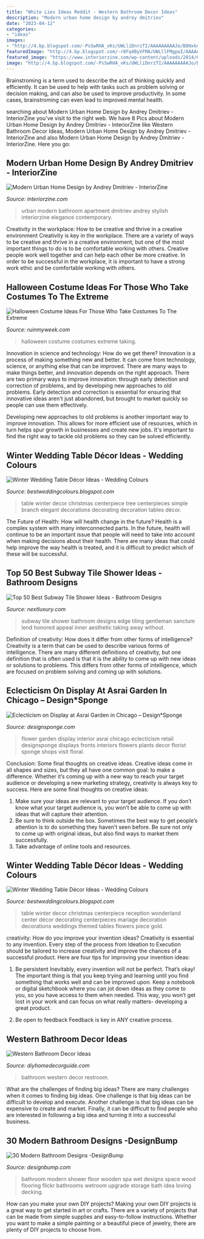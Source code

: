 ```yaml
---
title: "White Lies Ideas Reddit - Western Bathroom Decor Ideas"
description: "Modern urban home design by andrey dmitriev"
date: "2023-04-12"
categories:
- "ideas"
images:
- "http://4.bp.blogspot.com/-PsSwRHA_vKs/UWLliDnrzTI/AAAAAAAAAJo/B8HxknHjKcQ/s640/winter-wedding-table-decor-ideas-11.jpg"
featuredImage: "http://4.bp.blogspot.com/-r8Fq4ByVFMA/UWLllFMgpoI/AAAAAAAAAKY/AHADMJg8IzY/s1600/winter-wedding-table-decor-ideas-3.jpg"
featured_image: "https://www.interiorzine.com/wp-content/uploads/2014/03/stylish-elegance-bathroom-design-apartment.jpg"
image: "http://4.bp.blogspot.com/-PsSwRHA_vKs/UWLliDnrzTI/AAAAAAAAAJo/B8HxknHjKcQ/s640/winter-wedding-table-decor-ideas-11.jpg"
---
```



Brainstroming is a term used to describe the act of thinking quickly and efficiently. It can be used to help with tasks such as problem solving or decision making, and can also be used to improve productivity. In some cases, brainstroming can even lead to improved mental health.

	

		
searching about Modern Urban Home Design by Andrey Dmitriev - InteriorZine you've visit to the right web. We have 8 Pics about Modern Urban Home Design by Andrey Dmitriev - InteriorZine like Western Bathroom Decor Ideas, Modern Urban Home Design by Andrey Dmitriev - InteriorZine and also Modern Urban Home Design by Andrey Dmitriev - InteriorZine. Here you go:
		
    
## Modern Urban Home Design By Andrey Dmitriev - InteriorZine

<img loading=lazy src="https://www.interiorzine.com/wp-content/uploads/2014/03/stylish-elegance-bathroom-design-apartment.jpg" onerror="this.onerror=null;this.src='https://tse4.mm.bing.net/th?id=OIP.wv_48_l__mga67CneQJyvQHaJE&amp;pid=15.1';" alt="Modern Urban Home Design by Andrey Dmitriev - InteriorZine">

_Source: interiorzine.com_

>urban modern bathroom apartment dmitriev andrey stylish interiorzine elegance contemporary. 

	

Creativity in the workplace: How to be creative and thrive in a creative environment
Creativity is key in the workplace. There are a variety of ways to be creative and thrive in a creative environment, but one of the most important things to do is to be comfortable working with others. Creative people work well together and can help each other be more creative. In order to be successful in the workplace, it is important to have a strong work ethic and be comfortable working with others.

    
## Halloween Costume Ideas For Those Who Take Costumes To The Extreme

<img loading=lazy src="https://ruinmyweek.com/wp-content/uploads/2019/09/tk-halloween-costume-ideas-for-people-who-like-taking-their-costumes-to-the-extreme-24.jpg" onerror="this.onerror=null;this.src='https://tse4.mm.bing.net/th?id=OIP.QHkm8kjwKIUg_vzhYOLAPAHaJQ&amp;pid=15.1';" alt="Halloween Costume Ideas For Those Who Take Costumes To The Extreme">

_Source: ruinmyweek.com_

>halloween costume costumes extreme taking. 

	

Innovation in science and technology: How do we get there?
Innovation is a process of making something new and better. It can come from technology, science, or anything else that can be improved. There are many ways to make things better, and innovation depends on the right approach.
There are two primary ways to improve innovation: through early detection and correction of problems, and by developing new approaches to old problems. Early detection and correction is essential for ensuring that innovative ideas aren't just abandoned, but brought to market quickly so people can use them effectively.

Developing new approaches to old problems is another important way to improve innovation. This allows for more efficient use of resources, which in turn helps spur growth in businesses and create new jobs. It's important to find the right way to tackle old problems so they can be solved efficiently.

    
## Winter Wedding Table Décor Ideas - Wedding Colours

<img loading=lazy src="http://4.bp.blogspot.com/-r8Fq4ByVFMA/UWLllFMgpoI/AAAAAAAAAKY/AHADMJg8IzY/s1600/winter-wedding-table-decor-ideas-3.jpg" onerror="this.onerror=null;this.src='https://tse2.mm.bing.net/th?id=OIP.e6qc3cP0vhRYoPu6HpAwUAHaLE&amp;pid=15.1';" alt="Winter Wedding Table Décor Ideas - Wedding Colours">

_Source: bestweddingcolours.blogspot.com_

>table winter decor christmas centerpiece tree centerpieces simple branch elegant decorations decorating decoration tables décor. 

	

The Future of Health: How will health change in the future?
Health is a complex system with many interconnected parts. In the future, health will continue to be an important issue that people will need to take into account when making decisions about their health. There are many ideas that could help improve the way health is treated, and it is difficult to predict which of these will be successful.

    
## Top 50 Best Subway Tile Shower Ideas - Bathroom Designs

<img loading=lazy src="http://nextluxury.com/wp-content/uploads/ideas-subway-tile-shower.jpg" onerror="this.onerror=null;this.src='https://tse3.mm.bing.net/th?id=OIP.Yb_a60zkAbhH-injux7tKAAAAA&amp;pid=15.1';" alt="Top 50 Best Subway Tile Shower Ideas - Bathroom Designs">

_Source: nextluxury.com_

>subway tile shower bathroom designs edge tiling gentleman sanctum lend honored appeal inner aesthetic taking away without. 

	

Definition of creativity: How does it differ from other forms of intelligence?
Creativity is a term that can be used to describe various forms of intelligence. There are many different definitions of creativity, but one definition that is often used is that it is the ability to come up with new ideas or solutions to problems. This differs from other forms of intelligence, which are focused on problem solving and coming up with solutions.

    
## Eclecticism On Display At Asrai Garden In Chicago – Design*Sponge

<img loading=lazy src="https://www.designsponge.com/wp-content/uploads/2015/11/Asrai-Garden-Cover-Image.png" onerror="this.onerror=null;this.src='https://tse2.mm.bing.net/th?id=OIP.EbvHR9UB1xL2mbz-pSg0EAHaLH&amp;pid=15.1';" alt="Eclecticism on Display at Asrai Garden in Chicago – Design*Sponge">

_Source: designsponge.com_

>flower garden display interior asrai chicago eclecticism retail designsponge displays fronts interiors flowers plants decor florist sponge shops visit floral. 

	

Conclusion: Some final thoughts on creative ideas.
Creative ideas come in all shapes and sizes, but they all have one common goal: to make a difference. Whether it’s coming up with a new way to reach your target audience or developing a new marketing strategy, creativity is always key to success. Here are some final thoughts on creative ideas: 
1. Make sure your ideas are relevant to your target audience. If you don’t know what your target audience is, you won’t be able to come up with ideas that will capture their attention. 
2. Be sure to think outside the box. Sometimes the best way to get people’s attention is to do something they haven’t seen before. Be sure not only to come up with original ideas, but also find ways to market them successfully. 
3. Take advantage of online tools and resources.

    
## Winter Wedding Table Décor Ideas - Wedding Colours

<img loading=lazy src="http://4.bp.blogspot.com/-PsSwRHA_vKs/UWLliDnrzTI/AAAAAAAAAJo/B8HxknHjKcQ/s640/winter-wedding-table-decor-ideas-11.jpg" onerror="this.onerror=null;this.src='https://tse3.mm.bing.net/th?id=OIP.1z3MjVV94ggCKDiS1XpRzAAAAA&amp;pid=15.1';" alt="Winter Wedding Table Décor Ideas - Wedding Colours">

_Source: bestweddingcolours.blogspot.com_

>table winter decor christmas centerpiece reception wonderland center décor decorating centerpieces mariage decoration decorations weddings themed tables flowers piece gold. 

	

creativity: How do you improve your invention ideas?
Creativity is essential to any invention. Every step of the process from Ideation to Execution should be tailored to increase creativity and improve the chances of a successful product. Here are four tips for improving your invention ideas:
1. Be persistent
Inevitably, every invention will not be perfect. That’s okay! The important thing is that you keep trying and learning until you find something that works well and can be improved upon. Keep a notebook or digital sketchbook where you can jot down ideas as they come to you, so you have access to them when needed. This way, you won’t get lost in your work and can focus on what really matters- developing a great product.

2. Be open to feedback
Feedback is key in ANY creative process.

    
## Western Bathroom Decor Ideas

<img loading=lazy src="https://diyhomedecorguide.com/wp-content/uploads/2014/05/Western-style-bathroom-ideas.jpg" onerror="this.onerror=null;this.src='https://tse4.mm.bing.net/th?id=OIP.269djVLZbx56mZUK-pPqmQHaLH&amp;pid=15.1';" alt="Western Bathroom Decor Ideas">

_Source: diyhomedecorguide.com_

>bathroom western decor restroom. 

	

What are the challenges of finding big ideas?
There are many challenges when it comes to finding big ideas. One challenge is that big ideas can be difficult to develop and execute. Another challenge is that big ideas can be expensive to create and market. Finally, it can be difficult to find people who are interested in following a big idea and turning it into a successful business.

    
## 30 Modern Bathroom Designs -DesignBump

<img loading=lazy src="https://designbump.com/wp-content/uploads/2014/09/bathroom-design-ideas-020.jpg" onerror="this.onerror=null;this.src='https://tse2.mm.bing.net/th?id=OIP.pMgZ6UpOdY6g6UEmyKkT_wHaK5&amp;pid=15.1';" alt="30 Modern Bathroom Designs -DesignBump">

_Source: designbump.com_

>bathroom modern shower floor wooden spa wet designs space wood flooring flickr bathrooms wetroom upgrade storage bath idea loving decking. 

	

How can you make your own DIY projects?
Making your own DIY projects is a great way to get started in art or crafts. There are a variety of projects that can be made from simple supplies and easy-to-follow instructions. Whether you want to make a simple painting or a beautiful piece of jewelry, there are plenty of DIY projects to choose from.

